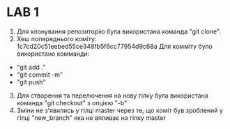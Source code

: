 # LAB 1
1. Для клонування репозиторію була використана команда "git clone".
2. Хеш попереднього коміту: 1c7cd20c51eebed55ce348fb5f6cc77954d9c68a
Для комміту було використано комманди: 
* "git add ."
* "git commit -m"
* "git push"
3. Для створення та перелючення на нову гілку була використана команда "git checkout" з опцією "-b"
4. Зміни не з'явились у гілці master через те, що коміт був зроблений у гілці "new_branch" яка не впливає на гілку  master
